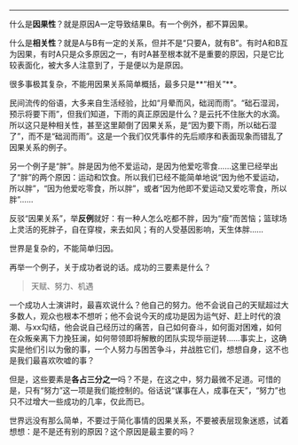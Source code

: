 ---

什么是**因果性**？就是原因A一定导致结果B。有一个例外，都不算因果。

什么是**相关性**？就是A与B有一定的关系，但并不是“只要A，就有B”。有时A和B互为因果，有时A只是众多原因之一，有时A甚至根本就不是重要的原因，只是它比较表面化，被大多人注意到了，于是便以为是原因。

很多事极其复杂，不能用因果关系简单概括，最多只是**“相关”**。

民间流传的俗语，大多来自生活经验，比如“月晕而风，础润而雨”。“础石湿润，预示将要下雨”，但我们知道，下雨的真正原因是什么？是云托不住胀大的水滴。所以这只是种相关性，甚至这里颠倒了因果关系，是“因为要下雨，所以础石湿了”，而不是“础润而雨”。这是一个我们仅凭事件的先后顺序和表面现象而错乱了因果关系的例子。

另一个例子是“胖”。胖是因为他不爱运动，是因为他爱吃零食……这里已经举出了“胖”的两个原因：运动和饮食。所以我们已经不能简单地说“因为他不爱运动，所以胖”，“因为他爱吃零食，所以胖”，或者“因为他即不爱运动又爱吃零食，所以胖”……

反驳“因果关系”，举**反例**就好：有一种人怎么吃都不胖，因为“瘦”而苦恼；篮球场上灵活的死胖子，自在穿梭，来去如风；有的人受基因影响，天生体胖……

世界是复杂的，不能简单归因。

再举一个例子，关于成功者说的话。成功的三要素是什么？

> 天赋、努力、机遇

一个成功人士演讲时，最喜欢说什么？他自己的努力。他不会说自己的天赋超过大多数人，观众也根本不想听；他不会说今天的成功是因为运气好、赶上时代的浪潮、与xx勾结，他会说自己经历过的痛苦，自己如何奋斗，如何面对困难，如何在众叛亲离下力挽狂澜，如何带领即将解散的团队实现华丽逆转……事实上，这确实是他们引以为傲的事，一个人努力与困苦争斗，并战胜它们，想想自身，这不也是我们最喜欢吹嘘的事？

但是，这些要素是**各占三分之一**吗？不是，在这之中，努力最微不足道。可惜的是，只有“努力”这一项是我们能控制的。俗话说“谋事在人，成事在天”，“努力”也只不过增大一些成功的几率，仅此而已。

世界远没有那么简单，不要过于简化事情的因果关系，不要被表层现象迷惑，试着想想：是不是还有别的原因？这个原因是最主要的吗？
